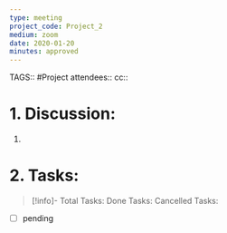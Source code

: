 ```yaml
---
type: meeting
project_code: Project_2
medium: zoom
date: 2020-01-20
minutes: approved
---
```

TAGS:: #Project 
attendees:: 
cc:: 

# 1. Discussion:
1. 

# 2. Tasks:
>[!info]-
>Total Tasks: 
>Done Tasks: 
>Cancelled Tasks: 
- [ ] pending